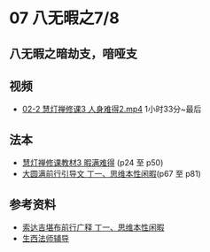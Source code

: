 # 07 八无暇之7/8

## 八无暇之暗劫支，喑哑支

## 视频

- [02-2 慧灯禅修课3 人身难得2.mp4](https://s3.ap-northeast-1.wasabisys.com/hdcx/jmy/%e6%85%a7%e7%81%af%e7%a6%85%e4%bf%ae%e8%af%be/%e6%85%a7%e7%81%af%e7%a6%85%e4%bf%ae%e8%af%be%e7%ac%ac%e4%b8%89%e5%86%8c/02-2%20%e6%85%a7%e7%81%af%e7%a6%85%e4%bf%ae%e8%af%be3%20%e4%ba%ba%e8%ba%ab%e9%9a%be%e5%be%972.mp4#t=1:33:51.5)  1小时33分~最后


## 法本

- [慧灯禅修课教材3 暇满难得](/books/b3/3-02) (p24 至 p50)
- [大圆满前行引导文 丁一、思维本性闲暇](/books/dymqx#2111-%E4%B8%81%E4%B8%80%E6%80%9D%E7%BB%B4%E6%9C%AC%E6%80%A7%E9%97%B2%E6%9A%87)(p67 至 p81)

## 参考资料

- [索达吉堪布前行广释 丁一、思维本性闲暇](/refs/qxgs/qxgs-03xm)
- [生西法师辅导](/refs/qxgs/fudao/qxgsfd-03xm)
